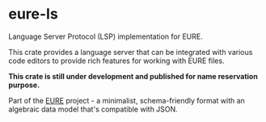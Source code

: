 # eure-ls

Language Server Protocol (LSP) implementation for EURE.

This crate provides a language server that can be integrated with various code editors to provide rich features for working with EURE files.

**This crate is still under development and published for name reservation purpose.**

Part of the [EURE](https://eure.dev) project - a minimalist, schema-friendly format with an algebraic data model that's compatible with JSON.
